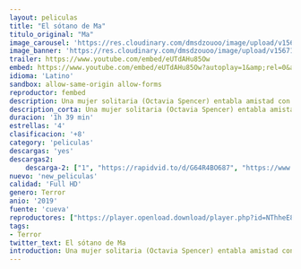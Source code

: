 ```yaml
---
layout: peliculas
title: "El sótano de Ma"
titulo_original: "Ma"
image_carousel: 'https://res.cloudinary.com/dmsdzouoo/image/upload/v1567139171/Ma-poster-min_vwumi6.jpg'
image_banner: 'https://res.cloudinary.com/dmsdzouoo/image/upload/v1567139183/1559206712_344193_1559209621_noticia_normal-min_lqzdus.jpg'
trailer: https://www.youtube.com/embed/eUTdAHu85Ow
embed: https://www.youtube.com/embed/eUTdAHu85Ow?autoplay=1&amp;rel=0&amp;hd=1&border=0&wmode=opaque&enablejsapi=1&modestbranding=1&controls=1&showinfo=0
idioma: 'Latino'
sandbox: allow-same-origin allow-forms
reproductor: fembed
description: Una mujer solitaria (Octavia Spencer) entabla amistad con un grupo de adolescentes y decide invitarles a una fiesta en su casa. Justo cuando el grupo de jóvenes piensa que su suerte no puede ir a mejor, una serie de extraños acontecimientos comienzan a suceder, poniendo en tela de juicio las intenciones de su nueva y misteriosa amiga.
description_corta: Una mujer solitaria (Octavia Spencer) entabla amistad con un grupo de adolescentes y decide invitarles a una fiesta en su casa. Justo cuando el grupo de jóvenes piensa que su suerte no puede ir a mejor, una serie de extraños acontecimientos comienzan a suceder, poniendo en tela de juicio las intenciones de su nueva y misteriosa amiga.
duracion: '1h 39 min'
estrellas: '4'
clasificacion: '+8'
category: 'peliculas'
descargas: 'yes'
descargas2:
    descarga-2: ["1", "https://rapidvid.to/d/G64R4BO687", "https://www.google.com/s2/favicons?domain=www.rapidvideo.com","RapidVideo","https://res.cloudinary.com/imbriitneysam/image/upload/v1541473684/mexico.png", "Latino", "Full HD"]
nuevo: 'new_peliculas'
calidad: 'Full HD'
genero: Terror
anio: '2019'
fuente: 'cueva'
reproductores: ["https://player.openload.download/player.php?id=NThheE8vVlFPWUVQaGo2Y0JxclF0bEs2RHdBOUErUWZiVmx4UzdVY0tOQVNvdnBpaUhqOGlDL0toS0RFczFnRnd3bjZGOVBFN29SWEdFKzhkOGZwVWc9PQ","https://tutumeme.net/embed/player.php?u=bXQ3ajJOaW1wcFRGcEs2VW5XRGExTlRPMytmUnc3bHVwcWhoenVIUjI5SHF5TlNwc0taaG1jN2gwZHZSNTlIRHVhV2tZWitkNUtDVDNOL1ZvYW1rYjJoam93PT0","https://api.cuevana3.io/olpremium/gd.php?file=ek5lbm9xYWNrS0xNejZabVlkSFIyTkxQb3BPWDB0UFkwY3lvbjJIRjBPQ1QwNStUck1mVG9kVExvM0djeHA3VnFybXRscUdvMWRXNHRZbU1lYXVUeDg2cGpKVmp4cXpBejYxcGxubXNwY2lWeDZTSGU4cVR4NWZMcTRDSTF0akhsNm1pZ0tHNDBNZmV1YUdVaU1iWnlxclRhWmQzcUxYRTBzZC9pSW1rcjlhcHVhR1hucHVxeGF5MWVJU2h0Sy9GbDhwa2wzdTRvOENXbUgrTWU5R1d4dENvYklLRWlNbmYxOG1ZYjZ6SDFBPT0","https://api.cuevana3.io/stream/index.php?file=ek5lbm9xYWNrS0xYMTZLa2xNbkdvY3ZTb3BtZng4TGp6ZFpobGFMUGtPYlV4S2VibE02TzVjWEdtS1JnbEpTb201VmxZSlRTMGViVTBxZGdsdEhPb3RqWGFtdG9tcGltbXNKL2M0ZkJxYmVTMEtObQ","https://api.cuevana3.io/rr/gd.php?h=ek5lbm9xYWNrS0xJMVp5b21KREk0dFBLbjVkaHhkRGdrOG1jbnBpUnhhS1Z1b3lGZGJEU3Y5ZllpWmlhcUxEZ3lzSnBpR2F2MXUzZXpvaDdhcnJack1hU3FadVkyUT09"]
tags:
- Terror
twitter_text: El sótano de Ma
introduction: Una mujer solitaria (Octavia Spencer) entabla amistad con un grupo de adolescentes y decide invitarles a una fiesta en su casa. Justo cuando el grupo de jóvenes piensa que su suerte no puede ir a mejor, una serie de extraños acontecimientos comienzan a suceder, poniendo en tela de juicio las intenciones de su nueva y misteriosa amiga.
---
```



 







